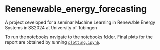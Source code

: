 # Renenewable_energy_forecasting
A project developed for a seminar Machine Learning in Renewable Energy Systems in SS2024 at University of Tübingen

To run the notebooks navigate to the notebooks folder. Final plots for the report are obtained by running [`plotting.ipynb`](/./notenooks/plotting.ipynb).
